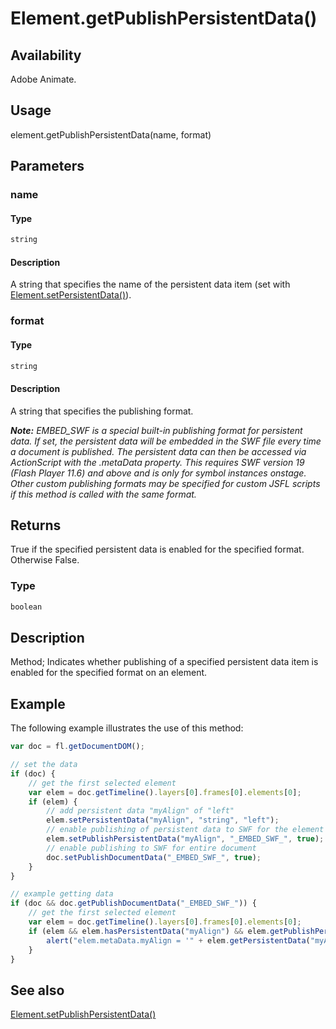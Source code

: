 # Element.getPublishPersistentData()

## Availability

Adobe Animate.

## Usage

element.getPublishPersistentData(name, format)

## Parameters

### **name**

#### Type

```typescript
string
```

#### Description

A string that specifies the name of the persistent data item (set with [Element.setPersistentData()](../Element_object/Element17.md)).

### **format**

#### Type

```typescript
string
```

#### Description

A string that specifies the publishing format.


***Note:** *EMBED_SWF* is a special built-in publishing format for persistent data. If set, the persistent data will be embedded in the SWF file every time a document is published. The persistent data can then be accessed via ActionScript with the .metaData property. This requires SWF version 19 (Flash Player 11.6) and above and is only for symbol instances onstage. Other custom publishing formats may be specified for custom JSFL scripts if this method is called with the same format.*

## Returns

True if the specified persistent data is enabled for the specified format. Otherwise False.

### Type

```typescript
boolean
```

## Description

Method; Indicates whether publishing of a specified persistent data item is enabled for the specified format on an element.

## Example

The following example illustrates the use of this method:

```javascript
var doc = fl.getDocumentDOM();

// set the data
if (doc) {
    // get the first selected element
    var elem = doc.getTimeline().layers[0].frames[0].elements[0];
    if (elem) {
        // add persistent data "myAlign" of "left"
        elem.setPersistentData("myAlign", "string", "left");
        // enable publishing of persistent data to SWF for the element
        elem.setPublishPersistentData("myAlign", "_EMBED_SWF_", true);
        // enable publishing to SWF for entire document
        doc.setPublishDocumentData("_EMBED_SWF_", true);
    }
}

// example getting data
if (doc && doc.getPublishDocumentData("_EMBED_SWF_")) {
    // get the first selected element
    var elem = doc.getTimeline().layers[0].frames[0].elements[0];
    if (elem && elem.hasPersistentData("myAlign") && elem.getPublishPersistentData("myAlign", "_EMBED_SWF_")) {
        alert("elem.metaData.myAlign = '" + elem.getPersistentData("myAlign") + "' will be embedded in SWF when published.");
    }
}
```

## See also

[Element.setPublishPersistentData()](../Element_object/Element18.md)
